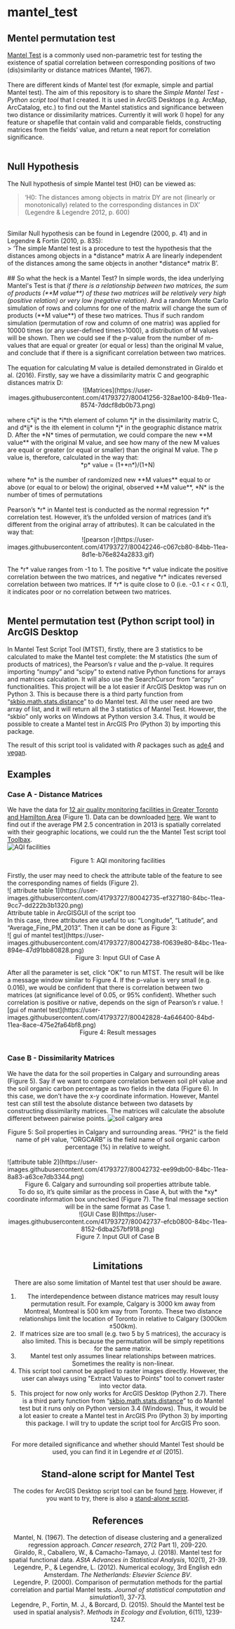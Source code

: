 # mantel_test
## Mentel permutation test
<a href="https://mb3is.megx.net/gustame/hypothesis-tests/the-mantel-test">Mantel Test</a> is a commonly used non-parametric test for testing the existence of spatial correlation between corresponding positions of two (dis)similarity or distance matrices (Mantel, 1967).<br>
<br>
There are different kinds of Mantel test (for exmaple, simple and partial Mantel test). The aim of this repository is to share the *Simple Mantel Test - Python script tool* that I created. It is used in ArcGIS Desktops (e.g. ArcMap, ArcCatalog, etc.) to find out the Mantel statistics and significance between two distance or dissimilarity matrices. Currently it will work (I hope) for any feature or shapefile that contain valid and comparable fields, constructing matrices from the fields’ value, and return a neat report for correlation significance.<br>
<br>
## Null Hypothesis
The Null hypothesis of simple Mantel test (H0) can be viewed as: <br>
> ‘H0: The distances among objects in matrix DY are not (linearly or monotonically) related to the corresponding distances in DX’ (Legendre & Legendre 2012, p. 600)<br>
<br>
Similar Null hypothesis can be found in Legendre (2000, p. 41) and in Legendre & Fortin (2010, p. 835):<br> 
> ‘The simple Mantel test is a procedure to test the hypothesis that the distances among objects in a *distance* matrix A are linearly independent of the distances among the same objects in another *distance* matrix B’.<br>
<br>
## So what the heck is a Mantel Test?
In simple words, the idea underlying Mantel's Test is that <em>if there is a relationship between two matrices, the sum of products (**M value**) of these two matrices will be relatively very high (positive relation) or very low (negative relation)</em>. And a random Monte Carlo simulation of rows and columns for one of the matrix will change the sum of products (**M value**) of these two matrices. Thus if such random simulation (permutation of row and column of one matrix) was applied for 10000 times (or any user-defined times>1000), a distribution of M values will be shown. Then we could see if the p-value from the number of m-values that are equal or greater (or equal or less) than the original M value, and conclude that if there is a significant correlation between two matrices.<br>
<br>
The equation for calculating M value is detailed demonstrated in Giraldo et al. (2016). Firstly, say we have a dissimilarity matrix C and geographic distances matrix D:<br>
<div align="center">![Matrices](https://user-images.githubusercontent.com/41793727/80041256-328ae100-84b9-11ea-8574-7ddcf8db0b73.png)</div><br>
where c*ij* is the *i*th element of column *j* in the dissimilarity matrix C, and d*ij* is the ith element in column *j* in the geographic distance matrix D. After the *N* times of permutation, we could compare the new **M value** with the original M value, and see how many of the new M values are equal or greater (or equal or smaller) than the original M value. The p value is, therefore, calculated in the way that:
<div align="center"> *p* value = (1+*n*)/(1+N)</div><br>
where *n* is the number of randomized new **M values** equal to or above (or equal to or below) the original, observed **M value**, *N* is the number of times of permutations<br>
<br>
Pearson’s *r* in Mantel test is conducted as the normal regression *r* correlation test. However, it’s the unfolded version of matrices (and it’s different from the original array of attributes). It can be calculated in the way that:<br>
<div align="center">![pearson r](https://user-images.githubusercontent.com/41793727/80042246-c067cb80-84bb-11ea-8d1e-b76e824a2833.gif)</div><br>
The *r* value ranges from -1 to 1. The positive *r* value indicate the positive correlation between the two matrices, and negative *r* indicates reversed correlation between two matrices. If *r* is quite close to 0 (i.e. -0.1 < r < 0.1), it indicates poor or no correlation between two matrices.<br>
<br>

## Mentel permutation test (Python script tool) in ArcGIS Desktop
In Mantel Test Script Tool (MTST), firstly, there are 3 statistics to be calculated to make the Mantel test complete: the M statistics (the sum of products of matrices), the Pearson’s r value and the p-value. It requires importing “numpy” and “scipy” to extend native Python functions for arrays and matrices calculation. It will also use the SearchCursor from “arcpy” functionalities. This project will be a lot easier if ArcGIS Desktop was run on Python 3. This is because there is a third party function from “[skbio.math.stats.distance](http://scikit-bio.org/docs/0.1.3/generated/skbio.math.stats.distance.mantel.html)” to do Mantel test. All the user need are two array of list, and it will return all the 3 statistics of Mantel Test. However, the “skbio” only works on Windows at Python version 3.4. Thus, it would be possible to create a Mantel test in ArcGIS Pro (Python 3) by importing this package.<br> 

The result of this script tool is validated with <em>R</em> packages such as [ade4](https://cran.r-project.org/web/packages/ade4/index.html) and [vegan](https://cran.r-project.org/web/packages/vegan/index.html).<br>

## Examples
### Case A - Distance Matrices
We have the data for [12 air quality monitoring facilities in Greater Toronto and Hamilton Area](https://open.canada.ca/data/en/dataset/881a606b-69e0-473f-841d-aec9e2815e58) (Figure 1). Data can be downloaded [here](https://github.com/jiaaog/mantel_test/blob/master/dataset.gdb.zip). We want to find out if the average PM 2.5 concentration in 2013 is spatially correlated with their geographic locations, we could run the the Mantel Test script tool [Toolbax](https://github.com/jiaaog/mantel_test/blob/master/ArcGIS_Toolbox.zip).<br>
![ AQI facilities](https://user-images.githubusercontent.com/41793727/80042736-efcb0800-84bc-11ea-878a-593e2d2c864d.png)<br>
<div align="center">Figure 1: AQI monitoring facilities</div><br>
Firstly, the user may need to check the attribute table of the feature to see the corresponding names of fields (Figure 2). <br>
![ attribute table 1](https://user-images.githubusercontent.com/41793727/80042735-ef327180-84bc-11ea-9cc7-dd222b3b1320.png)</div><br>Attribute table in ArcGISGUI of the script too<br>
In this case, three attributes are useful to us: “Longitude”, “Latitude”, and “Average_Fine_PM_2013”. Then it can be done as Figure 3:<br>
![ gui of mantel test](https://user-images.githubusercontent.com/41793727/80042738-f0639e80-84bc-11ea-894e-47d91bb80828.png)<br>
<div align="center">Figure 3: Input GUI of Case A</div><br>
After all the parameter is set, click “OK” to run MTST. The result will be like a message window similar to Figure 4. If the p-value is very small (e.g. 0.016), we would be confident that there is correlation between two matrices (at significance level of 0.05, or 95% confident). Whether such correlation is positive or native, depends on the sign of Pearson’s r value.
![gui of mantel test](https://user-images.githubusercontent.com/41793727/80042828-4a646400-84bd-11ea-8ace-475e2fa64bf8.png)<br>
<div align="center">Figure 4: Result messages</div><br>

### Case B - Dissimilarity Matrices
We have the data for the soil properties in Calgary and surrounding areas (Figure 5). Say if we want to compare correlation between soil pH value and the soil organic carbon percentage as two fields in the data (Figure 6). In this case, we don’t have the x-y coordinate information. However, Mantel test can still test the absolute distance between two datasets by constructing dissimilarity matrices. The matrices will calculate the absolute different between pairwise points.
![soil calgary area](https://user-images.githubusercontent.com/41793727/80042733-ef327180-84bc-11ea-94b8-5042bd7b0a40.png)<br>
<div align="center">Figure 5: Soil properties in Calgary and surrounding areas. “PH2” is the field name of pH value,
“ORGCARB” is the field name of soil organic carbon percentage (%) in relative to weight.</div><br>
![attribute table 2](https://user-images.githubusercontent.com/41793727/80042732-ee99db00-84bc-11ea-8a83-a63ce7db3344.png)</div><br>
<div align="center">Figure 6. Calgary and surrounding soil properties attribute table.<br>
To do so, it’s quite similar as the process in Case A, but with the *xy* coordinate information box unchecked (Figure 7). The final message section will be in the same format as Case 1.<br>
![GUI Case B](https://user-images.githubusercontent.com/41793727/80042737-efcb0800-84bc-11ea-8152-6dba257bf918.png)<br>
<div align="center">Figure 7. Input GUI of Case B</div><br>

## Limitations
There are also some limitation of Mantel test that user should be aware.
1. The interdependence between distance matrices may result lousy permutation result. For example, Calgary is 3000 km away from Montreal, Montreal is 500 km way from Toronto. These two distance relationships limit the location of Toronto in relative to Calgary (3000km ±500km).
2. If matrices size are too small (e.g. two 5 by 5 matrices), the accuracy is also limited. This is because the permutation will be simply repetitions for the same matrix.
3. Mantel test only assumes linear relationships between matrices. Sometimes the reality is non-linear.
4. This script tool cannot be applied to raster images directly. However, the user can always using "Extract Values to Points" tool to convert raster into vector data.
5. This project for now only works for ArcGIS Desktop (Python 2.7). There is a third party function from “[skbio.math.stats.distance](http://scikit-bio.org/docs/0.1.3/generated/skbio.math.stats.distance.mantel.html)” to do Mantel test but it runs only on Python version 3.4 (Windows). Thus, it would be a lot easier to create a Mantel test in ArcGIS Pro (Python 3) by importing this package. I will try to update the script tool for ArcGIS Pro soon.

<br>
For more detailed significance and whether should Mantel Test should be used, you can find it in Legendre <em>et al</em> (2015).

## Stand-alone script for Mantel Test
The codes for ArcGIS Desktop script tool can be found [here](https://github.com/jiaaog/mantel_test/blob/master/script_tool.py). However, if you want to try, there is also a [stand-alone script](https://github.com/jiaaog/mantel_test/blob/master/stand_alone_script.py).<br>

## References
Mantel, N. (1967). The detection of disease clustering and a generalized regression approach. *Cancer research*, 27(2 Part 1), 209-220.<br>
Giraldo, R., Caballero, W., & Camacho-Tamayo, J. (2018). Mantel test for spatial functional data. *AStA Advances in Statistical Analysis*, 102(1), 21-39.<br>
Legendre, P., & Legendre, L. (2012). Numerical ecology, 3rd English edn Amsterdam. <em>The Netherlands: Elsevier Science BV</em>.<br>
Legendre, P. (2000). Comparison of permutation methods for the partial correlation and partial Mantel tests. <em>Journal of statistical computation and simulation</em>1), 37-73.<br>
Legendre, P., Fortin, M. J., & Borcard, D. (2015). Should the Mantel test be used in spatial analysis?. <em>Methods in Ecology and Evolution</em>, 6(11), 1239-1247.<br>
